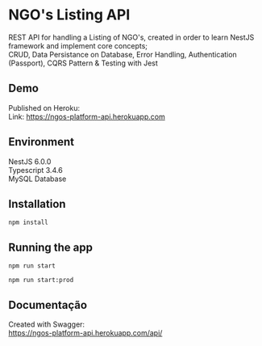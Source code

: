 # NGO's Listing API

REST API for handling a Listing of NGO's, created in order to learn NestJS framework and implement core concepts;  
CRUD, Data Persistance on Database, Error Handling, Authentication (Passport), CQRS Pattern & Testing with Jest

## Demo

Published on Heroku:  
Link: https://ngos-platform-api.herokuapp.com

## Environment

NestJS 6.0.0  
Typescript 3.4.6  
MySQL Database

## Installation

```
npm install
```

## Running the app

```
npm run start
```
```
npm run start:prod
```

## Documentação

Created with Swagger:  
https://ngos-platform-api.herokuapp.com/api/
